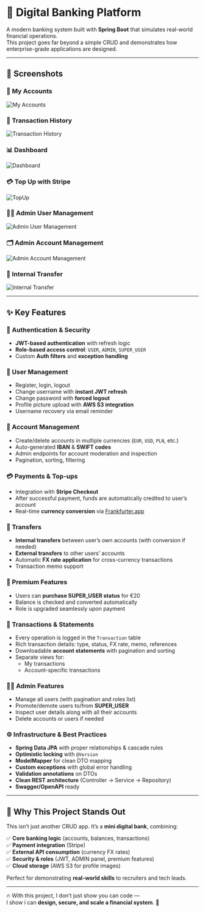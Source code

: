 # 🚀 Digital Banking Platform

A modern banking system built with **Spring Boot** that simulates real-world financial operations.  
This project goes far beyond a simple CRUD and demonstrates how enterprise-grade applications are designed.

---

## 📸 Screenshots

### 🏦 My Accounts
![My Accounts](docs/screen1.png)

### 📜 Transaction History
![Transaction History](docs/screen2.png)

### 📊 Dashboard
![Dashboard](docs/screen3.png)

### 💳 Top Up with Stripe
![TopUp](docs/screen4.png)

### 👨‍💻 Admin User Management
![Admin User Management](docs/screen5.png)

### 🗂️ Admin Account Management
![Admin Account Management](docs/screen6.png)

### 🔄 Internal Transfer
![Internal Transfer](docs/screen7.png)

---

## ✨ Key Features

### 🔐 Authentication & Security
- **JWT-based authentication** with refresh logic
- **Role-based access control**: `USER`, `ADMIN`, `SUPER_USER`
- Custom **Auth filters** and **exception handling**

### 👤 User Management
- Register, login, logout
- Change username with **instant JWT refresh**
- Change password with **forced logout**
- Profile picture upload with **AWS S3 integration**
- Username recovery via email reminder

### 🏦 Account Management
- Create/delete accounts in multiple currencies (`EUR`, `USD`, `PLN`, etc.)
- Auto-generated **IBAN** & **SWIFT codes**
- Admin endpoints for account moderation and inspection
- Pagination, sorting, filtering

### 💳 Payments & Top-ups
- Integration with **Stripe Checkout**
- After successful payment, funds are automatically credited to user’s account
- Real-time **currency conversion** via [Frankfurter.app](https://www.frankfurter.app/)

### 🔄 Transfers
- **Internal transfers** between user’s own accounts (with conversion if needed)
- **External transfers** to other users’ accounts
- Automatic **FX rate application** for cross-currency transactions
- Transaction memo support

### 🛒 Premium Features
- Users can **purchase SUPER_USER status** for €20
- Balance is checked and converted automatically
- Role is upgraded seamlessly upon payment

### 📜 Transactions & Statements
- Every operation is logged in the `Transaction` table
- Rich transaction details: type, status, FX rate, memo, references
- Downloadable **account statements** with pagination and sorting
- Separate views for:
    - My transactions
    - Account-specific transactions

### 👨‍💻 Admin Features
- Manage all users (with pagination and roles list)
- Promote/demote users to/from **SUPER_USER**
- Inspect user details along with all their accounts
- Delete accounts or users if needed

### ⚙️ Infrastructure & Best Practices
- **Spring Data JPA** with proper relationships & cascade rules
- **Optimistic locking** with `@Version`
- **ModelMapper** for clean DTO mapping
- **Custom exceptions** with global error handling
- **Validation annotations** on DTOs
- **Clean REST architecture** (Controller → Service → Repository)
- **Swagger/OpenAPI** ready

---

## 🏁 Why This Project Stands Out

This isn’t just another CRUD app. It’s a **mini digital bank**, combining:

✅ **Core banking logic** (accounts, balances, transactions)  
✅ **Payment integration** (Stripe)  
✅ **External API consumption** (currency FX rates)  
✅ **Security & roles** (JWT, ADMIN panel, premium features)  
✅ **Cloud storage** (AWS S3 for profile images)

Perfect for demonstrating **real-world skills** to recruiters and tech leads.

---

🔥 With this project, I don’t just show you can code —  
I show i can **design, secure, and scale a financial system**. 🚀  
